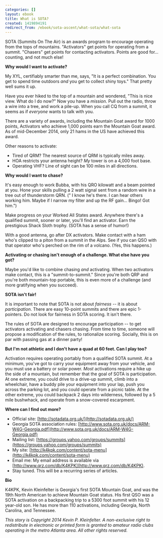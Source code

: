 ```yaml
---
categories: []
layout: ebook
title: What is SOTA?
created: 1419894191
redirect_from: /ebook/sota-ascent/what-sota/what-sota
---
```

SOTA (Summits On The Air) is an awards program to encourage operating from the tops of mountains.  "Activators" get points for operating from a summit.  "Chasers" get points for contacting activators.  Points are good for... counting, and not much else!

__Why would I want to activate?__ 

My XYL, certifiably smarter than me, says, "It is a perfect combination.  You get to spend time outdoors *and* you get to collect shiny toys."  That pretty well sums it up.

Have you ever hiked to the top of a mountain and wondered, "This is nice view.  What do I do now?"  Now you have a *mission*.  Pull out the radio, throw a wire into a tree, and work a pile-up.  When you call CQ from a summit, it seems as if *everyone* wants to talk with you.

There are a variety of awards, including the Mountain Goat award for 1000 points, Activators who achieve 1,000 points earn the Mountain Goat award.  As of mid-December 2014, only 21 hams in the US have achieved this award.

Other reasons to activate:

* Tired of QRM?  The nearest source of QRM is typically miles away.
* HOA restricts your antenna height? *My* tower is on a 4,000 foot base.
* Operating VHF? Line of sight can be 100 miles in all directions.

__Why would I want to chase?__

It's easy enough to work Bubba, with his QRO kilowatt and a beam pointed at you.  Hone your skills pulling a 2 watt signal sent from a random wire in a tree out of thunderstorm QRN. (" I know he's there.  I can hear others working him. Maybe if I narrow my filter and up the RF gain...  Bingo!  Got him.")

Make progress on your Worked All States award.  Anywhere there's a qualified summit, sooner or later, you'll find an activator.  Earn the prestigious Shack Sloth trophy.  (SOTA has a sense of humor!)

With a good antenna, go after DX activators.  Make contact with a ham who's clipped to a piton from a summit in the Alps.  See if you can QSO with that operator who's perched on the rim of a volcano.  (Yes, this happens.)

__Activating or chasing isn't enough of a challenge.  What else have you got?__

Maybe you'd like to combine chasing *and* activating.  When two activators make contact, this is a "summit-to-summit."  Since you're both QRP and you're both mountain-top portable, this is even more of a challenge (and more gratifying when you succeed).

__SOTA isn't fair!__

It is important to note that SOTA is not about *fairness* -- it is about *participation*.  There are easy 10-point summits and there are epic 1-pointers.  Do not look for fairness in SOTA scoring.  It isn't there.  

The rules of SOTA are designed to encourage participation -- to get activators activating and chasers chasing.  From time to time, someone will propose a modification of the rules, to rationalize scoring.  Socially, this is on par with passing gas at a dinner party!

__But I'm not athletic and I don't have a quad at 60 feet. Can I play too?__

Activation requires operating portably from a qualified SOTA summit.  At a minimum, you've got to carry your equipment away from your vehicle, and you must use a battery or solar power.  *Most* activations require a hike up the side of a mountain, but remember that the goal of SOTA is participation.  At one extreme, you could drive to a drive-up summit, climb into a wheelchair, have a buddy pile your equipment into your lap, push you across the parking lot, and you could operate from a picnic table.  At the other extreme, you could backpack 2 days into wilderness, followed by a 5 mile bushwhack, and operate from a snow-covered escarpment.

__Where can I find out more?__

* Official site: [http://sotadata.org.uk/](http://sotadata.org.uk/)
* Georgia SOTA association rules: [http://www.sota.org.uk/docs/ARM-W4G-Georgia.pdf](http://www.sota.org.uk/docs/ARM-W4G-Georgia.pdf)
* Mailing list: [https://groups.yahoo.com/groups/summits](https://groups.yahoo.com/groups/summits)
* My site: [http://k4kpk.com/content/sota-menu](http://k4kpk.com/content/sota-menu)
* Email me:  My email address is available via [http://www.qrz.com/db/K4KPK](http://www.qrz.com/db/K4KPK).
* Stay tuned.  This will be a recurring series of articles.

__Bio__

K4KPK, Kevin Kleinfelter is Georgia's first SOTA Mountain Goat, and was the 19th North American to achieve Mountain Goat status.  His first QSO was a SOTA activation on a backpacking trip to a 5300 foot summit with his 12 year-old son. He has more than 110 activations, including Georgia, North Carolina, and Tennessee.

*This story is Copyright 2014 Kevin P. Kleinfelter.  A non-exclusive right to redistribute in electronic or printed form is granted to amateur radio clubs operating in the metro Atlanta area.  All other rights reserved.*
